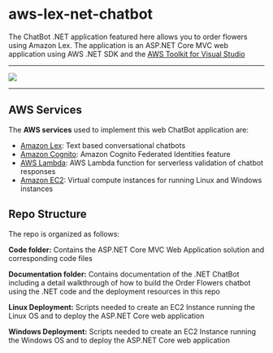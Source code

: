 # aws-lex-net-chatbot
The ChatBot .NET application featured here allows you to order flowers using Amazon Lex. The application is an ASP.NET Core MVC web application using AWS .NET SDK and the [AWS Toolkit for Visual Studio][1]


----------


<img src="https://s3.us-east-2.amazonaws.com/aws-blog-tew-posts/ChatBot-Pic2-small.png"/>


----------

## **AWS Services**

The **AWS services** used to implement this web ChatBot application are: 

 - [Amazon Lex][2]: Text based conversational chatbots 
 - [Amazon Cognito][3]: Amazon Cognito Federated Identities feature 
 - [AWS Lambda][4]: AWS Lambda function for serverless validation of
   chatbot responses
 - [Amazon EC2][5]: Virtual compute instances for
   running Linux and Windows instances

## **Repo Structure**
The repo is organized as follows:

**Code folder:** Contains the ASP.NET Core MVC Web Application solution and corresponding code files

**Documentation folder:** Contains documentation of the .NET ChatBot including a detail walkthrough of how to build the Order Flowers chatbot using the .NET code and the deployment resources in this repo

**Linux Deployment:** Scripts needed to create an EC2 Instance running the Linux OS and to deploy the ASP.NET Core web application 

 **Windows Deployment:** Scripts needed to create an EC2 Instance running the Windows OS and to deploy the ASP.NET Core web application 


  [1]: https://aws.amazon.com/visualstudio/
  [2]: https://aws.amazon.com/lex/
  [3]: https://aws.amazon.com/cognito/
  [4]: https://aws.amazon.com/lambda/
  [5]: http://aws.amazon.com/ec2